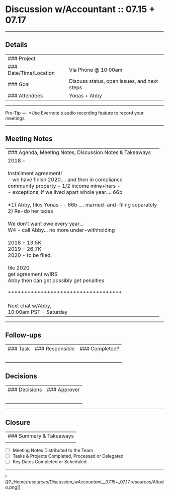 # Discussion w/Accountant :: 07.15 + 07.17

* * *

## Details

|     |     |
| --- | --- |
| ### Project |     |
| ### Date/Time/Location | Via Phone @ 10:00am |
| ### Goal | Discuss status, open issues, and next steps |
| ### Attendees | Yonas + Abby |

* * *

Pro-Tip ––  \*Use Evernote's audio recording feature to record your meetings.

* * *

## Meeting Notes

|     |
| --- |
| ### Agenda, Meeting Notes, Discussion Notes & Takeaways |
| 2018 -<br><br>Installment agreement!<br>\- we have finish 2020.... and then in compliance<br>community property - 1/2 income mine+hers -<br>\- exceptions, if we lived apart whole year.... 66b<br><br>\*1) Abby, files Yonas -- 66b .... married-and-filing separately<br>2) Re-do her taxes<br><br>We don't want owe every year...<br>W4 - call Abby... no more under-withholding<br><br>2018 - 13.5K<br>2019 - 26.7K<br>2020 - to be filed,<br><br>file 2020<br>get agreement w/IRS<br>Abby then can get possibly get penalties<br><br>\*\*\*\*\*\*\*\*\*\*\*\*\*\*\*\*\*\*\*\*\*\*\*\*\*\*\*\*\*\*\*\*\*\*\*<br><br>Next chat w/Abby,<br>10:00am PST - Saturday |

* * *

## Follow-ups

|     |     |     |
| --- | --- | --- |
| ### Task | ### Responsible | ### Completed? |
|     |     |     |
|     |     |     |
|     |     |     |
|     |     |     |
|     |     |     |

## Decisions

|     |     |
| --- | --- |
| ### Decisions | ### Approver |
|     |     |
|     |     |
|     |     |
|     |     |
|     |     |

* * *

## Closure

|     |
| --- |
| ### Summary & Takeaways |
|     |

* [ ] Meeting Notes Distributed to the Team
* [ ] Tasks & Projects Completed, Processed or Delegated
* [ ] Key Dates Completed or Scheduled

* * *

![[P_Home/_resources/Discussion_wAccountant__07.15_+_07.17.resources/Altudo.png]]
